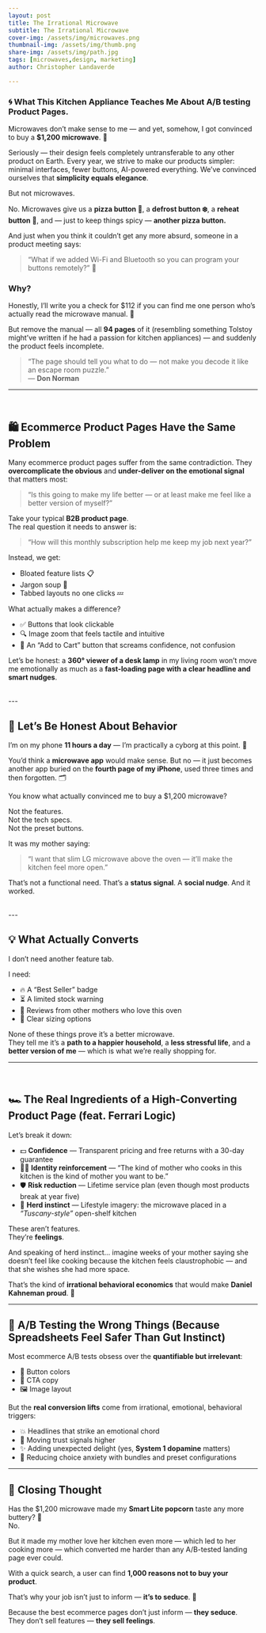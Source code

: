 ```yaml
---
layout: post
title: The Irrational Microwave
subtitle: The Irrational Microwave
cover-img: /assets/img/microwaves.png
thumbnail-img: /assets/img/thumb.png
share-img: /assets/img/path.jpg
tags: [microwaves,design, marketing]
author: Christopher Landaverde

---
```


### 🌀 What This Kitchen Appliance Teaches Me About A/B testing Product Pages.

Microwaves don’t make sense to me — and yet, somehow, I got convinced to buy a **$1,200 microwave**. 🤯

Seriously — their design feels completely untransferable to any other product on Earth. Every year, we strive to make our products simpler: minimal interfaces, fewer buttons, AI-powered everything. We’ve convinced ourselves that **simplicity equals elegance**.

But not microwaves.

No. Microwaves give us a **pizza button 🍕**, a **defrost button ❄️**, a **reheat button 🔁**, and — just to keep things spicy — **another pizza button.**

And just when you think it couldn’t get any more absurd, someone in a product meeting says:

> “What if we added Wi-Fi and Bluetooth so you can program your buttons remotely?” 📡

### **Why?**

Honestly, I’ll write you a check for $112 if you can find me one person who’s actually read the microwave manual. 📖

But remove the manual — all **94 pages** of it (resembling something Tolstoy might’ve written if he had a passion for kitchen appliances) — and suddenly the product feels incomplete.

> “The page should tell you what to do — not make you decode it like an escape room puzzle.”  
> — **Don Norman**

---
<br/>

## 🛍️ Ecommerce Product Pages Have the Same Problem

Many ecommerce product pages suffer from the same contradiction. They **overcomplicate the obvious** and **under-deliver on the emotional signal** that matters most:

> “Is this going to make my life better — or at least make me feel like a better version of myself?”

Take your typical **B2B product page**.  
The real question it needs to answer is:

> “How will this monthly subscription help me keep my job next year?”

Instead, we get:

- Bloated feature lists 📋  
- Jargon soup 🥣  
- Tabbed layouts no one clicks 💤

What actually makes a difference?

- ✅ Buttons that look clickable  
- 🔍 Image zoom that feels tactile and intuitive  
- 🛒 An “Add to Cart” button that screams confidence, not confusion

Let’s be honest: a **360° viewer of a desk lamp** in my living room won’t move me emotionally as much as a **fast-loading page with a clear headline and smart nudges**.

<br/>
---

## 📱 Let’s Be Honest About Behavior

I’m on my phone **11 hours a day** — I’m practically a cyborg at this point. 🤖

You’d think a **microwave app** would make sense. But no — it just becomes another app buried on the **fourth page of my iPhone**, used three times and then forgotten. 🗂️

You know what actually convinced me to buy a $1,200 microwave?

Not the features.  
Not the tech specs.  
Not the preset buttons.

It was my mother saying:

> “I want that slim LG microwave above the oven — it’ll make the kitchen feel more open.”

That’s not a functional need. That’s a **status signal**. A **social nudge**. And it worked.

<br/>
---

## 💡 What Actually Converts

I don’t need another feature tab.

I need:

- 🔥 A “Best Seller” badge  
- ⏳ A limited stock warning  
- 💬 Reviews from other mothers who love this oven  
- 📏 Clear sizing options

None of these things prove it’s a better microwave.  
They tell me it’s a **path to a happier household**, a **less stressful life**, and a **better version of me** — which is what we’re really shopping for.

---
<br/>

## 🏎️ The Real Ingredients of a High-Converting Product Page (feat. Ferrari Logic)

Let’s break it down:

- 💵 **Confidence** — Transparent pricing and free returns with a 30-day guarantee  
- 👩‍🍳 **Identity reinforcement** — “The kind of mother who cooks in this kitchen is the kind of mother you want to be.”  
- 🛡️ **Risk reduction** — Lifetime service plan (even though most products break at year five)  
- 📸 **Herd instinct** — Lifestyle imagery: the microwave placed in a *“Tuscany-style”* open-shelf kitchen

These aren’t features.  
They’re **feelings**.

And speaking of herd instinct… imagine weeks of your mother saying she doesn’t feel like cooking because the kitchen feels claustrophobic — and that she wishes she had more space.

That’s the kind of **irrational behavioral economics** that would make **Daniel Kahneman proud**. 🧠

---

## 🧪 A/B Testing the Wrong Things (Because Spreadsheets Feel Safer Than Gut Instinct)

Most ecommerce A/B tests obsess over the **quantifiable but irrelevant**:

- 🎨 Button colors  
- 📢 CTA copy  
- 🖼️ Image layout

But the **real conversion lifts** come from irrational, emotional, behavioral triggers:

- 💥 Headlines that strike an emotional chord  
- 👀 Moving trust signals higher  
- ✨ Adding unexpected delight (yes, **System 1 dopamine** matters)  
- 🧠 Reducing choice anxiety with bundles and preset configurations

---

## 🎯 Closing Thought

Has the $1,200 microwave made my **Smart Lite popcorn** taste any more buttery? 🍿  
No.

But it made my mother love her kitchen even more — which led to her cooking more — which converted me harder than any A/B-tested landing page ever could.

With a quick search, a user can find **1,000 reasons not to buy your product**.

That’s why your job isn’t just to inform — **it’s to seduce**. 🧲

Because the best ecommerce pages don’t just inform — **they seduce**.  
They don’t sell features — **they sell feelings**.
